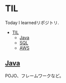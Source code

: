 # TIL

Today I learnedリポジトリ.

- [TIL](#til)
  - [Java](#java)
  - [SQL](#sql)
  - [AWS](#aws)

## [Java](./Java/)

POJO、フレームワークなど。

